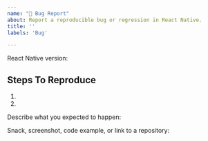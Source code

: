 ```yaml
---
name: "🐛 Bug Report"
about: Report a reproducible bug or regression in React Native.
title: ''
labels: 'Bug'

---
```


<!--
  Please provide a clear and concise description of what the bug is.
  Include screenshots if needed.
  Please test using the latest React Native release to make sure your issue has not already been fixed: http://facebook.github.io/react-native/docs/upgrading.html
-->

React Native version:
<!--
  Run `react-native info` in your terminal and copy the results here.
-->

## Steps To Reproduce

1.
2.

<!--
 Issues without reproduction steps or code are likely to stall.
-->

Describe what you expected to happen:


Snack, screenshot, code example, or link to a repository:

<!--
 If you think that a screenshot could be useful, you should verify that the errors are of a visual nature, that is, that they give us a clue as to where or why this problem has happened.
-->

<!--
  Please provide a Snack (https://snack.expo.io/), a link to a repository on GitHub, or
  provide a minimal code example that reproduces the problem.
  Here are some tips for providing a minimal example: https://stackoverflow.com/help/mcve.
-->

